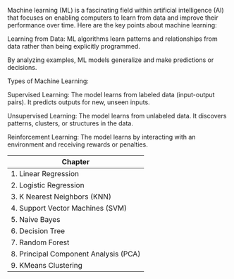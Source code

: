 Machine learning (ML) is a fascinating field within artificial intelligence (AI) that focuses on enabling computers to learn from data and improve their performance over time. Here are the key points about machine learning:

Learning from Data:
ML algorithms learn patterns and relationships from data rather than being explicitly programmed.

By analyzing examples, ML models generalize and make predictions or decisions.


Types of Machine Learning:

Supervised Learning: The model learns from labeled data (input-output pairs). It predicts outputs for new, unseen inputs.

Unsupervised Learning: The model learns from unlabeled data. It discovers patterns, clusters, or structures in the data.

Reinforcement Learning: The model learns by interacting with an environment and receiving rewards or penalties.

| Chapter |
|---------|
| 1. Linear Regression | 
| 2. Logistic Regression | 
| 3. K Nearest Neighbors (KNN) | 
| 4. Support Vector Machines (SVM) | 
| 5. Naive Bayes | 
| 6. Decision Tree | 
| 7. Random Forest | 
| 8. Principal Component Analysis (PCA) | 
| 9. KMeans Clustering | 

